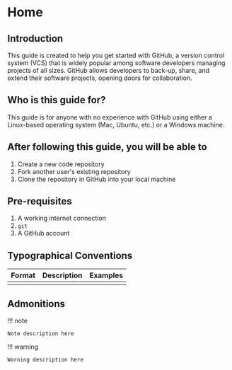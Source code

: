 Home
==

## Introduction
This guide is created to help you get started with GitHub,
a version control system (VCS) that is widely popular among 
software developers managing projects of all sizes.
GitHub allows developers to back-up, share, and extend their
software projects, opening doors for collaboration.

## Who is this guide for?
This guide is for anyone with no experience with GitHub
using either a Linux-based operating system (Mac, Ubuntu, etc.) 
or a Windows machine.

## After following this guide, you will be able to
1. Create a new code repository
2. Fork another user's existing repository
3. Clone the repository in GitHub into your local machine

## Pre-requisites
1. A working internet connection
2. `git`
3. A GitHub account

## Typographical Conventions

| Format | Description | Examples |
|--------|-------------|----------|
|        |             |          |

## Admonitions

!!! note
    
    Note description here

!!! warning
    
    Warning description here
